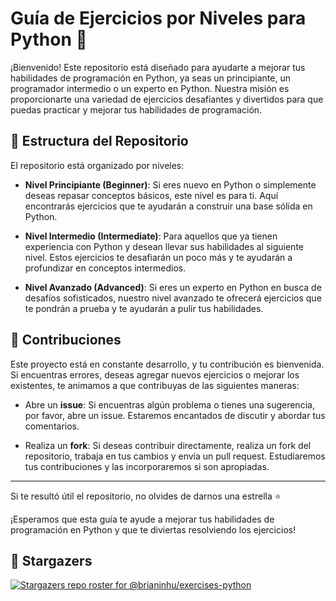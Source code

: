 # Guía de Ejercicios por Niveles para Python 🐍

¡Bienvenido! Este repositorio está diseñado para ayudarte a mejorar tus habilidades de programación en Python, ya seas un principiante, un programador intermedio o un experto en Python. Nuestra misión es proporcionarte una variedad de ejercicios desafiantes y divertidos para que puedas practicar y mejorar tus habilidades de programación.

## 📂 Estructura del Repositorio

El repositorio está organizado por niveles:

- **Nivel Principiante (Beginner)**: Si eres nuevo en Python o simplemente deseas repasar conceptos básicos, este nivel es para ti. Aquí encontrarás ejercicios que te ayudarán a construir una base sólida en Python.

- **Nivel Intermedio (Intermediate)**: Para aquellos que ya tienen experiencia con Python y desean llevar sus habilidades al siguiente nivel. Estos ejercicios te desafiarán un poco más y te ayudarán a profundizar en conceptos intermedios.

- **Nivel Avanzado (Advanced)**: Si eres un experto en Python en busca de desafíos sofisticados, nuestro nivel avanzado te ofrecerá ejercicios que te pondrán a prueba y te ayudarán a pulir tus habilidades.

## 🚀 Contribuciones

Este proyecto está en constante desarrollo, y tu contribución es bienvenida. Si encuentras errores, deseas agregar nuevos ejercicios o mejorar los existentes, te animamos a que contribuyas de las siguientes maneras:

- Abre un **issue**: Si encuentras algún problema o tienes una sugerencia, por favor, abre un issue. Estaremos encantados de discutir y abordar tus comentarios.

- Realiza un **fork**: Si deseas contribuir directamente, realiza un fork del repositorio, trabaja en tus cambios y envía un pull request. Estudiaremos tus contribuciones y las incorporaremos si son apropiadas.

--- 

Si te resultó útil el repositorio, no olvides de darnos una estrella ⭐

¡Esperamos que esta guía te ayude a mejorar tus habilidades de programación en Python y que te diviertas resolviendo los ejercicios!

## 🌟 Stargazers

[![Stargazers repo roster for @brianinhu/exercises-python](https://reporoster.com/stars/brianinhu/exercises-python)](https://github.com/brianinhu/exercises-python/stargazers)
